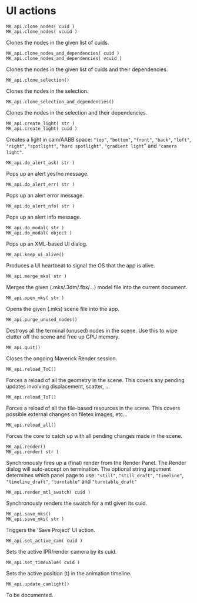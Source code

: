 # UI actions

```
MK_api.clone_nodes( cuid )
MK_api.clone_nodes( vcuid )
```
Clones the nodes in the given list of cuids.
```
MK_api.clone_nodes_and_dependencies( cuid )
MK_api.clone_nodes_and_dependencies( vcuid )
```
Clones the nodes in the given list of cuids and their dependencies.
```
MK_api.clone_selection()
```
Clones the nodes in the selection.
```
MK_api.clone_selection_and_dependencies()
```
Clones the nodes in the selection and their dependencies.
```
MK_api.create_light( str )
MK_api.create_light( cuid )
```
Creates a light in cam/AABB space:
`"top"`, `"bottom"`, `"front"`, `"back"`, `"left"`, `"right"`,
`"spotlight"`, `"hard spotlight"`, `"gradient light`" and `"camera light"`.
```
MK_api.do_alert_ask( str )
```
Pops up an alert yes/no message.
```
MK_api.do_alert_err( str )
```
Pops up an alert error message.
```
MK_api.do_alert_nfo( str )
```
Pops up an alert info message.
```
MK_api.do_modal( str )
MK_api.do_modal( object )
```
Pops up an XML-based UI dialog.
```
MK_api.keep_ui_alive()
```
Produces a UI heartbeat to signal the OS that the app is alive.
```
MK_api.merge_mks( str )
```
Merges the given (.mks/.3dm/.fbx/...) model file into the current document.
```
MK_api.open_mks( str )
```
Opens the given (.mks) scene file into the app.
```
MK_api.purge_unused_nodes()
```
Destroys all the terminal (unused) nodes in the scene.
Use this to wipe clutter off the scene and free up GPU memory.
```
MK_api.quit()
```
Closes the ongoing Maverick Render session.
```
MK_api.reload_ToC()
```
Forces a reload of all the geometry in the scene.
This covers any pending updates involving displacement, scatter, ...
```
MK_api.reload_ToT()
```
Forces a reload of all the file-based resources in the scene.
This covers possible external changes on filetex images, etc...
```
MK_api.reload_all()
```
Forces the core to catch up with all pending changes made in the scene.
```
MK_api.render()
MK_api.render( str )
```
Synchronously fires up a (final) render from the Render Panel.
The Render dialog will auto-accept on termination.
The optional string argument determines which panel page to use:
`"still"`, 
`"still_draft"`, 
`"timeline"`, 
`"timeline_draft"`, 
`"turntable"` and 
`"turntable_draft"`
```
MK_api.render_mtl_swatch( cuid )
```
Synchronously renders the swatch for a mtl given its cuid.
```
MK_api.save_mks()
MK_api.save_mks( str )
```
Triggers the 'Save Project' UI action.
```
MK_api.set_active_cam( cuid )
```
Sets the active IPR/render camera by its cuid.
```
MK_api.set_timevalue( cuid )
```
Sets the active position (t) in the animation timeline.
```
MK_api.update_camlight()
```
To be documented.
